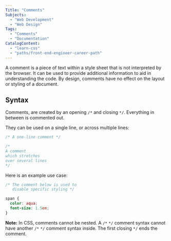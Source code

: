 ```yaml
---
Title: "Comments"
Subjects:
  - "Web Development"
  - "Web Design"
Tags: 
  - "Comments"
  - "Documentation"
CatalogContent:
  - "learn-css"
  - "paths/front-end-engineer-career-path"
---
```


A comment is a piece of text within a style sheet that is not interpreted by the browser. It can be used to provide additional information to aid in understanding the code. By design, comments have no effect on the layout or styling of a document.

## Syntax

Comments, are created by an opening `/*` and closing `*/`. Everything in between is commented out.

They can be used on a single line, or across multiple lines:

```css
/* A one-line comment */

/*
A comment
which stretches
over several lines
*/
```

Here is an example use case:

```css
/* The comment below is used to
   disable specific styling */

span {
  color: aqua;
  font-size: 1.5em;
}
```

**Note:** In CSS, comments cannot be nested. A `/*` `*/` comment syntax cannot have another `/*` `*/` comment syntax inside. The first closing `*/` ends the comment.

